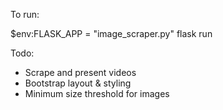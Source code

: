 To run:

\$env:FLASK_APP = "image_scraper.py"
flask run

Todo:

- Scrape and present videos
- Bootstrap layout & styling
- Minimum size threshold for images
